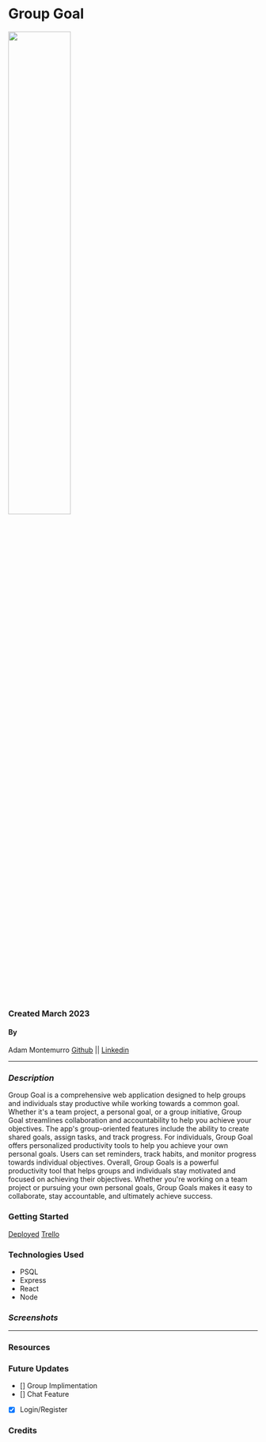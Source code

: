 # Group Goal
<img src="https://i.imgur.com/5RIIekP.png" width="50%" height="50%">

### Created March 2023
#### By 
Adam Montemurro [Github](https://github.com/AdamMontemurro) || [Linkedin](https://www.linkedin.com/in/adam-montemurro/) 
***

### ***Description***
Group Goal is a comprehensive web application designed to help groups and individuals stay productive while working towards a common goal. Whether it's a team project, a personal goal, or a group initiative, Group Goal streamlines collaboration and accountability to help you achieve your objectives. The app's group-oriented features include the ability to create shared goals, assign tasks, and track progress. For individuals, Group Goal offers personalized productivity tools to help you achieve your own personal goals. Users can set reminders, track habits, and monitor progress towards individual objectives. Overall, Group Goals is a powerful productivity tool that helps groups and individuals stay motivated and focused on achieving their objectives. Whether you're working on a team project or pursuing your own personal goals, Group Goals makes it easy to collaborate, stay accountable, and ultimately achieve success.

### Getting Started
[Deployed](https://group-goal.herokuapp.com/) 
[Trello](https://trello.com/b/hRK9BTwq/group-goal)

### Technologies Used
* PSQL
* Express
* React
* Node

### ***Screenshots***


***


### Resources 

### Future Updates
- [] Group Implimentation 
- [] Chat Feature
- [x] Login/Register
### Credits
